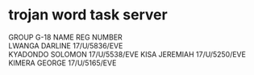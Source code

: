 # trojan word task server
GROUP G-18
NAME                 REG NUMBER           
LWANGA DARLINE       17/U/5836/EVE    
KYADONDO SOLOMON     17/U/5538/EVE
KISA JEREMIAH        17/U/5250/EVE
KIMERA GEORGE        17/U/5165/EVE
